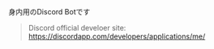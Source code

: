 身内用のDiscord Botです

> Discord official develoer site: https://discordapp.com/developers/applications/me/

